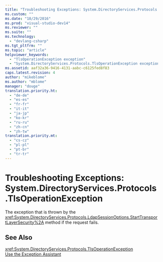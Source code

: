 ```yaml
---
title: "Troubleshooting Exceptions: System.DirectoryServices.Protocols.TlsOperationException | Microsoft Docs"
ms.custom: ""
ms.date: "10/29/2016"
ms.prod: "visual-studio-dev14"
ms.reviewer: ""
ms.suite: ""
ms.technology: 
  - "devlang-csharp"
ms.tgt_pltfrm: ""
ms.topic: "article"
helpviewer_keywords: 
  - "TlsOperationException exception"
  - "System.DirectoryServices.Protocols.TlsOperationException exception"
ms.assetid: aaf32a36-9416-4131-aabc-c6125fed8f83
caps.latest.revision: 4
author: "mikeblome"
ms.author: "mblome"
manager: "douge"
translation.priority.ht: 
  - "de-de"
  - "es-es"
  - "fr-fr"
  - "it-it"
  - "ja-jp"
  - "ko-kr"
  - "ru-ru"
  - "zh-cn"
  - "zh-tw"
translation.priority.mt: 
  - "cs-cz"
  - "pl-pl"
  - "pt-br"
  - "tr-tr"
---
```

# Troubleshooting Exceptions: System.DirectoryServices.Protocols.TlsOperationException
The exception that is thrown by the <xref:System.DirectoryServices.Protocols.LdapSessionOptions.StartTransportLayerSecurity%2A> method if the request fails.  
  
## See Also  
 <xref:System.DirectoryServices.Protocols.TlsOperationException>   
 [Use the Exception Assistant](../Topic/How%20to:%20Use%20the%20Exception%20Assistant.md)